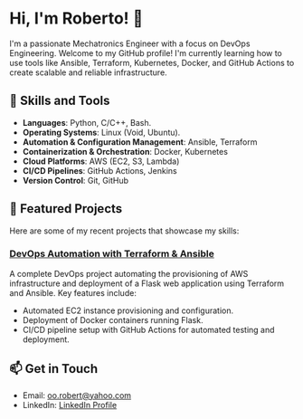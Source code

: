 # Hi, I'm Roberto! 👋

I'm a passionate Mechatronics Engineer with a focus on DevOps Engineering. Welcome to my GitHub profile!
I'm currently learning how to use tools like Ansible, Terraform, Kubernetes, Docker, and GitHub Actions to create scalable and reliable infrastructure.

## 🚀 Skills and Tools
- **Languages**: Python, C/C++, Bash.
- **Operating Systems**: Linux (Void, Ubuntu).
- **Automation & Configuration Management**: Ansible, Terraform
- **Containerization & Orchestration**: Docker, Kubernetes
- **Cloud Platforms**: AWS (EC2, S3, Lambda)
- **CI/CD Pipelines**: GitHub Actions, Jenkins
- **Version Control**: Git, GitHub

## 🌟 Featured Projects
Here are some of my recent projects that showcase my skills:

### [DevOps Automation with Terraform & Ansible](https://github.com/robert1oo/devops)
A complete DevOps project automating the provisioning of AWS infrastructure and deployment of a Flask web application using Terraform and Ansible.
Key features include:
- Automated EC2 instance provisioning and configuration.
- Deployment of Docker containers running Flask.
- CI/CD pipeline setup with GitHub Actions for automated testing and deployment.



## 📫 Get in Touch
- Email: oo.robert@yahoo.com
- LinkedIn: [LinkedIn Profile](https://linkedin.com/in/robert1oo)
